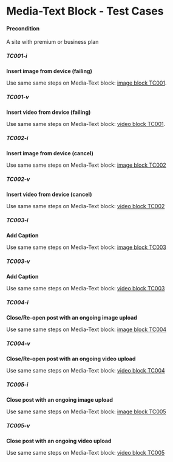 
# Media-Text Block - Test Cases

#### **Precondition**

A site with premium or business plan

##### TC001-i

**Insert image from device (failing)**

Use same same steps on Media-Text block: [image block TC001](https://github.com/wordpress-mobile/gutenberg-tests/blob/master/test-cases/image.md#tc001).

##### TC001-v

**Insert video from device (failing)**

Use same same steps on Media-Text block: [video block TC001](https://github.com/wordpress-mobile/gutenberg-tests/blob/master/test-cases/video.md#tc001).

##### TC002-i

**Insert image from device (cancel)**

Use same same steps on Media-Text block: [image block TC002](https://github.com/wordpress-mobile/gutenberg-tests/blob/master/test-cases/image.md#tc002) 

##### TC002-v

**Insert video from device (cancel)**

Use same same steps on Media-Text block: [video block TC002](https://github.com/wordpress-mobile/gutenberg-tests/blob/master/test-cases/video.md#tc002) 

##### TC003-i

**Add Caption**

Use same same steps on Media-Text block: [image block TC003](https://github.com/wordpress-mobile/gutenberg-tests/blob/master/test-cases/image.md#tc003)

##### TC003-v

**Add Caption**

Use same same steps on Media-Text block: [video block TC003](https://github.com/wordpress-mobile/gutenberg-tests/blob/master/test-cases/video.md#tc003)

##### TC004-i

**Close/Re-open post with an ongoing image upload**

Use same same steps on Media-Text block: [image block TC004](https://github.com/wordpress-mobile/gutenberg-tests/blob/master/test-cases/image.md#tc004)

##### TC004-v

**Close/Re-open post with an ongoing video upload**

Use same same steps on Media-Text block: [video block TC004](https://github.com/wordpress-mobile/gutenberg-tests/blob/master/test-cases/video.md#tc004)

##### TC005-i

**Close post with an ongoing image upload**

Use same same steps on Media-Text block: [image block TC005](https://github.com/wordpress-mobile/gutenberg-tests/blob/master/test-cases/image.md#tc005) 

##### TC005-v

**Close post with an ongoing video upload**

Use same same steps on Media-Text block: [video block TC005](https://github.com/wordpress-mobile/gutenberg-tests/blob/master/test-cases/video.md#tc005)
